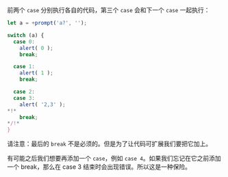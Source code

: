 前两个 `case` 分别执行各自的代码，第三个 `case` 会和下一个 `case` 一起执行：

```js run
let a = +prompt('a?', '');

switch (a) {
  case 0:
    alert( 0 );
    break;

  case 1:
    alert( 1 );
    break;

  case 2:
  case 3:
    alert( '2,3' );
*!*
    break;
*/!*
}
```

请注意：最后的 `break` 不是必须的。但是为了让代码可扩展我们要把它加上。

有可能之后我们想要再添加一个 `case`，例如 `case 4`。如果我们忘记在它之前添加一个 break，那么在 case 3 结束时会出现错误。所以这是一种保险。

